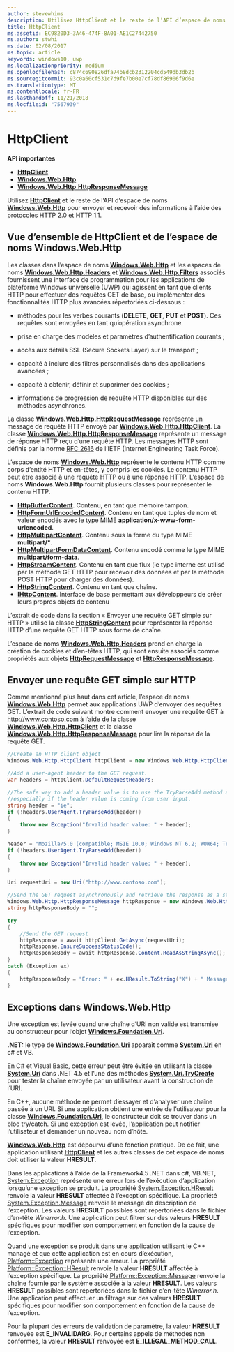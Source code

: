 ```yaml
---
author: stevewhims
description: Utilisez HttpClient et le reste de l’API d’espace de noms Windows.Web.Http pour envoyer et recevoir des informations à l’aide des protocoles HTTP 2.0 et HTTP 1.1.
title: HttpClient
ms.assetid: EC9820D3-3A46-474F-8A01-AE1C27442750
ms.author: stwhi
ms.date: 02/08/2017
ms.topic: article
keywords: windows10, uwp
ms.localizationpriority: medium
ms.openlocfilehash: c874c690826dfa74b8dcb2312204cd549db3db2b
ms.sourcegitcommit: 93c0a60cf531c7d9fe7b00e7cf78df86906f9d6e
ms.translationtype: MT
ms.contentlocale: fr-FR
ms.lasthandoff: 11/21/2018
ms.locfileid: "7567939"
---
```

# <a name="httpclient"></a>HttpClient


**API importantes**

-   [**HttpClient**](https://msdn.microsoft.com/library/windows/apps/dn298639)
-   [**Windows.Web.Http**](https://msdn.microsoft.com/library/windows/apps/dn279692)
-   [**Windows.Web.Http.HttpResponseMessage**](https://msdn.microsoft.com/library/windows/apps/dn279631)

Utilisez [**HttpClient**](https://msdn.microsoft.com/library/windows/apps/dn298639) et le reste de l’API d’espace de noms [**Windows.Web.Http**](https://msdn.microsoft.com/library/windows/apps/dn279692) pour envoyer et recevoir des informations à l’aide des protocoles HTTP 2.0 et HTTP 1.1.

## <a name="overview-of-httpclient-and-the-windowswebhttp-namespace"></a>Vue d’ensemble de HttpClient et de l’espace de noms Windows.Web.Http

Les classes dans l’espace de noms [**Windows.Web.Http**](https://msdn.microsoft.com/library/windows/apps/dn279692) et les espaces de noms [**Windows.Web.Http.Headers**](https://msdn.microsoft.com/library/windows/apps/dn252713) et [**Windows.Web.Http.Filters**](https://msdn.microsoft.com/library/windows/apps/dn298623) associés fournissent une interface de programmation pour les applications de plateforme Windows universelle (UWP) qui agissent en tant que clients HTTP pour effectuer des requêtes GET de base, ou implémenter des fonctionnalités HTTP plus avancées répertoriées ci-dessous :

-   méthodes pour les verbes courants (**DELETE**, **GET**, **PUT** et **POST**). Ces requêtes sont envoyées en tant qu’opération asynchrone.

-   prise en charge des modèles et paramètres d’authentification courants ;

-   accès aux détails SSL (Secure Sockets Layer) sur le transport ;

-   capacité à inclure des filtres personnalisés dans des applications avancées ;

-   capacité à obtenir, définir et supprimer des cookies ;

-   informations de progression de requête HTTP disponibles sur des méthodes asynchrones.

La classe [**Windows.Web.Http.HttpRequestMessage**](https://msdn.microsoft.com/library/windows/apps/dn279617) représente un message de requête HTTP envoyé par [**Windows.Web.Http.HttpClient**](https://msdn.microsoft.com/library/windows/apps/dn298639). La classe [**Windows.Web.Http.HttpResponseMessage**](https://msdn.microsoft.com/library/windows/apps/dn279631) représente un message de réponse HTTP reçu d’une requête HTTP. Les messages HTTP sont définis par la norme [RFC 2616](http://go.microsoft.com/fwlink/p/?linkid=241642) de l’IETF (Internet Engineering Task Force).

L’espace de noms [**Windows.Web.Http**](https://msdn.microsoft.com/library/windows/apps/dn279692) représente le contenu HTTP comme corps d’entité HTTP et en-têtes, y compris les cookies. Le contenu HTTP peut être associé à une requête HTTP ou à une réponse HTTP. L’espace de noms **Windows.Web.Http** fournit plusieurs classes pour représenter le contenu HTTP.

-   [**HttpBufferContent**](https://msdn.microsoft.com/library/windows/apps/dn298625). Contenu, en tant que mémoire tampon.
-   [**HttpFormUrlEncodedContent**](https://msdn.microsoft.com/library/windows/apps/dn298685). Contenu en tant que tuples de nom et valeur encodés avec le type MIME **application/x-www-form-urlencoded**.
-   [**HttpMultipartContent**](https://msdn.microsoft.com/library/windows/apps/dn298708). Contenu sous la forme du type MIME **multipart/\***.
-   [**HttpMultipartFormDataContent**](https://msdn.microsoft.com/library/windows/apps/dn279596). Contenu encodé comme le type MIME **multipart/form-data**.
-   [**HttpStreamContent**](https://msdn.microsoft.com/library/windows/apps/dn279649). Contenu en tant que flux (le type interne est utilisé par la méthode GET HTTP pour recevoir des données et par la méthode POST HTTP pour charger des données).
-   [**HttpStringContent**](https://msdn.microsoft.com/library/windows/apps/dn279661). Contenu en tant que chaîne.
-   [**IHttpContent**](https://msdn.microsoft.com/library/windows/apps/dn279684). Interface de base permettant aux développeurs de créer leurs propres objets de contenu

L’extrait de code dans la section « Envoyer une requête GET simple sur HTTP » utilise la classe [**HttpStringContent**](https://msdn.microsoft.com/library/windows/apps/dn279661) pour représenter la réponse HTTP d’une requête GET HTTP sous forme de chaîne.

L’espace de noms [**Windows.Web.Http.Headers**](https://msdn.microsoft.com/library/windows/apps/dn252713) prend en charge la création de cookies et d’en-têtes HTTP, qui sont ensuite associés comme propriétés aux objets [**HttpRequestMessage**](https://msdn.microsoft.com/library/windows/apps/dn279617) et [**HttpResponseMessage**](https://msdn.microsoft.com/library/windows/apps/dn279631).

## <a name="send-a-simple-get-request-over-http"></a>Envoyer une requête GET simple sur HTTP

Comme mentionné plus haut dans cet article, l’espace de noms [**Windows.Web.Http**](https://msdn.microsoft.com/library/windows/apps/dn279692) permet aux applications UWP d’envoyer des requêtes GET. L’extrait de code suivant montre comment envoyer une requête GET à http://www.contoso.com à l’aide de la classe [**Windows.Web.Http.HttpClient**](https://msdn.microsoft.com/library/windows/apps/dn298639) et la classe [**Windows.Web.Http.HttpResponseMessage**](https://msdn.microsoft.com/library/windows/apps/dn279631) pour lire la réponse de la requête GET.

```csharp
//Create an HTTP client object
Windows.Web.Http.HttpClient httpClient = new Windows.Web.Http.HttpClient();

//Add a user-agent header to the GET request. 
var headers = httpClient.DefaultRequestHeaders;

//The safe way to add a header value is to use the TryParseAdd method and verify the return value is true,
//especially if the header value is coming from user input.
string header = "ie";
if (!headers.UserAgent.TryParseAdd(header))
{
    throw new Exception("Invalid header value: " + header);
}

header = "Mozilla/5.0 (compatible; MSIE 10.0; Windows NT 6.2; WOW64; Trident/6.0)";
if (!headers.UserAgent.TryParseAdd(header))
{
    throw new Exception("Invalid header value: " + header);
}

Uri requestUri = new Uri("http://www.contoso.com");

//Send the GET request asynchronously and retrieve the response as a string.
Windows.Web.Http.HttpResponseMessage httpResponse = new Windows.Web.Http.HttpResponseMessage();
string httpResponseBody = "";

try
{
    //Send the GET request
    httpResponse = await httpClient.GetAsync(requestUri);
    httpResponse.EnsureSuccessStatusCode();
    httpResponseBody = await httpResponse.Content.ReadAsStringAsync();
}
catch (Exception ex)
{
    httpResponseBody = "Error: " + ex.HResult.ToString("X") + " Message: " + ex.Message;
}
```

## <a name="exceptions-in-windowswebhttp"></a>Exceptions dans Windows.Web.Http

Une exception est levée quand une chaîne d’URI non valide est transmise au constructeur pour l’objet [**Windows.Foundation.Uri**](https://msdn.microsoft.com/library/windows/apps/br225998).

**.NET:** le type de [**Windows.Foundation.Uri**](https://msdn.microsoft.com/library/windows/apps/br225998) apparaît comme [**System.Uri**](https://msdn.microsoft.com/library/windows/apps/xaml/system.uri.aspx) en c# et VB.

En C# et Visual Basic, cette erreur peut être évitée en utilisant la classe [**System.Uri**](https://msdn.microsoft.com/library/windows/apps/xaml/system.uri.aspx) dans .NET 4.5 et l’une des méthodes [**System.Uri.TryCreate**](https://msdn.microsoft.com/library/windows/apps/xaml/system.uri.trycreate.aspx) pour tester la chaîne envoyée par un utilisateur avant la construction de l’URI.

En C++, aucune méthode ne permet d’essayer et d’analyser une chaîne passée à un URI. Si une application obtient une entrée de l’utilisateur pour la classe [**Windows.Foundation.Uri**](https://msdn.microsoft.com/library/windows/apps/br225998), le constructeur doit se trouver dans un bloc try/catch. Si une exception est levée, l’application peut notifier l’utilisateur et demander un nouveau nom d’hôte.

[**Windows.Web.Http**](https://msdn.microsoft.com/library/windows/apps/dn279692) est dépourvu d’une fonction pratique. De ce fait, une application utilisant [**HttpClient**](https://msdn.microsoft.com/library/windows/apps/dn298639) et les autres classes de cet espace de noms doit utiliser la valeur **HRESULT**.

Dans les applications à l’aide de la Framework4.5 .NET dans c#, VB.NET, [System.Exception](http://msdn.microsoft.com/library/system.exception.aspx) représente une erreur lors de l’exécution d’application lorsqu’une exception se produit. La propriété [System.Exception.HResult](http://msdn.microsoft.com/library/system.exception.hresult.aspx) renvoie la valeur **HRESULT** affectée à l’exception spécifique. La propriété [System.Exception.Message](http://msdn.microsoft.com/library/system.exception.message.aspx) renvoie le message de description de l’exception. Les valeurs **HRESULT** possibles sont répertoriées dans le fichier d’en-tête *Winerror.h*. Une application peut filtrer sur des valeurs **HRESULT** spécifiques pour modifier son comportement en fonction de la cause de l’exception.

Quand une exception se produit dans une application utilisant le C++ managé et que cette application est en cours d’exécution, [Platform::Exception](http://msdn.microsoft.com/library/windows/apps/hh755825.aspx) représente une erreur. La propriété [Platform::Exception::HResult](http://msdn.microsoft.com/library/windows/apps/hh763371.aspx) renvoie la valeur **HRESULT** affectée à l’exception spécifique. La propriété [Platform::Exception::Message](http://msdn.microsoft.com/library/windows/apps/hh763375.aspx) renvoie la chaîne fournie par le système associée à la valeur **HRESULT**. Les valeurs **HRESULT** possibles sont répertoriées dans le fichier d’en-tête *Winerror.h*. Une application peut effectuer un filtrage sur des valeurs **HRESULT** spécifiques pour modifier son comportement en fonction de la cause de l’exception.

Pour la plupart des erreurs de validation de paramètre, la valeur **HRESULT** renvoyée est **E\_INVALIDARG**. Pour certains appels de méthodes non conformes, la valeur **HRESULT** renvoyée est **E\_ILLEGAL\_METHOD\_CALL**.

